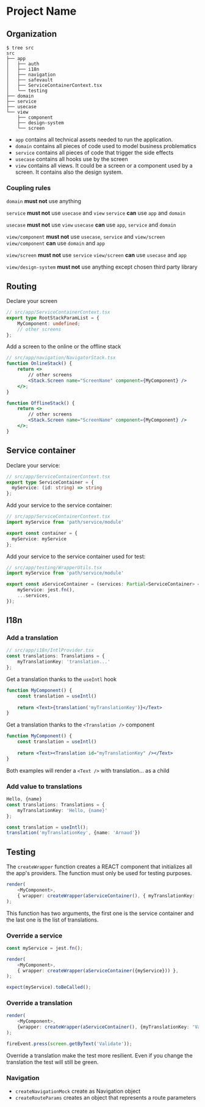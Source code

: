 # Project Name

## Organization

```
$ tree src 
src
├── app
│   ├── auth
│   ├── i18n
│   ├── navigation
│   ├── safevault
│   ├── ServiceContainerContext.tsx
│   └── testing
├── domain
├── service
├── usecase
└── view
    ├── component
    ├── design-system
    └── screen
```

* `app` contains all technical assets needed to run the application.
* `domain` contains all pieces of code used to model business problematics
* `service` contains all pieces of code that trigger the side effects
* `usecase` contains all hooks use by the screen
* `view` contains all views. It could be a screen or a component used by a screen. It contains also the design system.

### Coupling rules

`domain` **must not** use anything

`service` **must not** use `usecase` and `view`
`service` **can** use `app` and `domain`

`usecase` **must not** use `view`
`usecase` **can** use `app`, `service` and `domain`

`view/component` **must not** use `usecase`, `service` and `view/screen`
`view/component` **can** use `domain` and `app`

`view/screen` **must not** use `service`
`view/screen` **can** use `usecase` and `app`

`view/design-system` **must not** use anything except chosen third party library

## Routing

Declare your screen
```ts
// src/app/ServiceContainerContext.tsx
export type RootStackParamList = {
    MyComponent: undefined;
    // other screens
};

```

Add a screen to the online or the offline stack
```jsx
// src/app/navigation/NavigatorStack.tsx
function OnlineStack() {
    return <>
        // other screens
        <Stack.Screen name="ScreenName" component={MyComponent} />
    </>;
}

function OfflineStack() {
    return <>
        // other screens
        <Stack.Screen name="ScreenName" component={MyComponent} />
    </>;
}
```

## Service container

Declare your service:
```ts
// src/app/ServiceContainerContext.tsx
export type ServiceContainer = {
  myService: (id: string) => string
};
```

Add your service to the service container:
```ts
// src/app/ServiceContainerContext.tsx
import myService from 'path/service/module'

export const container = {
  myService: myService
};
```

Add your service to the service container used for test:
```ts
// src/app/testing/WrapperUtils.tsx
import myService from 'path/service/module'

export const aServiceContainer = (services: Partial<ServiceContainer> = {}): ServiceContainer => ({
    myService: jest.fn(),
    ...services,
});
```

## I18n

### Add a translation

```ts
// src/app/i18n/IntlProvider.tsx
const translations: Translations = {
    myTranslationKey: 'translation...'
};
```

Get a translation thanks to the `useIntl` hook
```jsx
function MyComponent() {
    const translation = useIntl()
    
    return <Text>{translation('myTranslationKey')}</Text>
}
```

Get a translation thanks to the `<Translation />` component

```jsx
function MyComponent() {
    const translation = useIntl()
    
    return <Text><Translation id="myTranslationKey" /></Text>
}
```

Both examples will render a `<Text />` with translation... as a child

### Add value to translations

```ts
Hello, {name}
const translations: Translations = {
    myTranslationKey: 'Hello, {name}'
};

const translation = useIntl();
translation('myTranslationKey', {name: 'Arnaud'})
```

## Testing

The `createWrapper` function creates a REACT component that initializes all the app's providers. The function must only be used for testing purposes. 

```ts
render(
    <MyComponent>,
    { wrapper: createWrapper(aServiceContainer(), { myTranslationKey: 'translation...' }) },
);
```

This function has two arguments, the first one is the service container and the last one is the list of translations.

### Override a service

```ts
const myService = jest.fn();

render(
    <MyComponent>,
    { wrapper: createWrapper(aServiceContainer({myService})) },
);

expect(myService).toBeCalled();
```

### Override a translation

```ts
render(
    <MyComponent>,
    {wrapper: createWrapper(aServiceContainer(), {myTranslationKey: 'Validate'})},
);

fireEvent.press(screen.getByText('Validate'));
```

Override a translation make the test more resilient. Even if you change the translation the test will still be green.

### Navigation

* `createNavigationMock` create as Navigation object
* `createRouteParams` creates an object that represents a route parameters